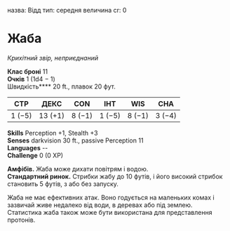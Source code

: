 назва: Відд тип: середня величина cr: 0

# Жаба
_Крихітний звір, неприєднаний_

**Клас броні** 11    
**Очків** 1 (1d4 − 1)    
Швидкість**** 20 ft., плавок 20 фут.

| СТР    | ДЕКС    | CON    | ІНТ    | WIS    | CHA    |
| ------ | ------- | ------ | ------ | ------ | ------ |
| 1 (−5) | 13 (+1) | 8 (−1) | 1 (−5) | 8 (−1) | 3 (−4) |

**Skills** Perception +1, Stealth +3    
**Senses** darkvision 30 ft., passive Perception 11    
**Languages** --    
**Challenge** 0 (0 XP)

**Амфібів.** Жаба може дихати повітрям і водою.    
**Стандартний ринок.** Стрибки жабу до 10 футів, і його високий стрибок становить 5 футів, з або без запуску.

Жаба не має ефективних атак. Воно годується на маленьких комах і зазвичай живе недалеко від води, в деревах або під землею. Статистика жаба також може бути використана для представлення протонів.